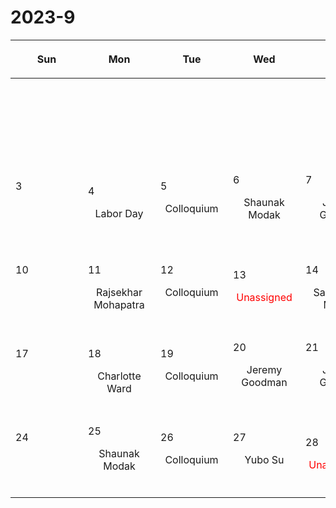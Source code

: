 # 2023-9

|<div style='width:100px'><p>Sun</p></div>|<div style='width:100px'><p>Mon</p></div>|<div style='width:100px'><p>Tue</p></div>|<div style='width:100px'><p>Wed</p></div>|<div style='width:100px'><p>Thu</p></div>|<div style='width:100px'><p>Fri</p></div>|<div style='width:100px'><p>Sat</p></div>|
|:-:|:-:|:-:|:-:|:-:|:-:|:-:|
|<p><br/><br/></p> |<p><br/><br/></p> |<p><br/><br/></p> |<p><br/><br/></p> |<p><br/><br/></p> |<p align='left'>1</p><p>Jeremy Goodman<br/><br/></p>|<p align='left'>2</p><p><br/><br/></p>|
|<p align='left'>3</p><p><br/><br/></p>|<p align='left'>4</p>Labor Day<br/><br/>|<p align='left'>5</p><p>Colloquium<br/><br/></p>|<p align='left'>6</p><p>Shaunak Modak<br/><br/></p>|<p align='left'>7</p><p>Jenny Greene<br/><br/></p>|<p align='left'>8</p><p>Michael Strauss<br/><br/></p>|<p align='left'>9</p><p><br/><br/></p>|
|<p align='left'>10</p><p><br/><br/></p>|<p align='left'>11</p><p>Rajsekhar<br/> Mohapatra</p>|<p align='left'>12</p><p>Colloquium<br/><br/></p>|<p align='left'>13</p><span style='color:red'>Unassigned</span><br/><br/>|<p align='left'>14</p><p>Sanghyuk<br/> Moon</p>|<p align='left'>15</p><p>Ivanna Escala<br/><br/></p>|<p align='left'>16</p><p><br/><br/></p>|
|<p align='left'>17</p><p><br/><br/></p>|<p align='left'>18</p><p>Charlotte<br/> Ward</p>|<p align='left'>19</p><p>Colloquium<br/><br/></p>|<p align='left'>20</p><p>Jeremy Goodman<br/><br/></p>|<p align='left'>21</p><p>Jenny Greene<br/><br/></p>|<p align='left'>22</p><p>Michael Strauss<br/><br/></p>|<p align='left'>23</p><p><br/><br/></p>|
|<p align='left'>24</p><p><br/><br/></p>|<p align='left'>25</p><p>Shaunak Modak<br/><br/></p>|<p align='left'>26</p><p>Colloquium<br/><br/></p>|<p align='left'>27</p><p>Yubo Su<br/><br/></p>|<p align='left'>28</p><span style='color:red'>Unassigned</span><br/><br/>|<p align='left'>29</p><p>Ankan Sur<br/><br/></p>|<p align='left'>30</p><p><br/><br/></p>|
